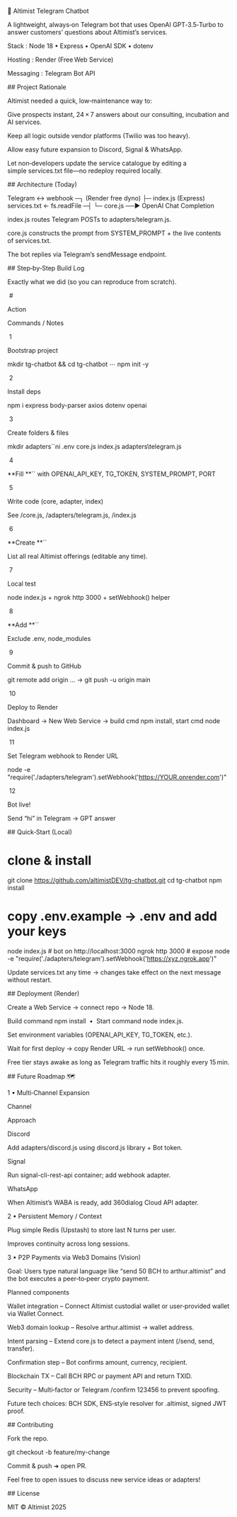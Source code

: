 🧠 Altimist Telegram Chatbot

A lightweight, always‑on Telegram bot that uses OpenAI GPT‑3.5‑Turbo to answer customers’ questions about Altimist’s services.

Stack : Node 18 • Express • OpenAI SDK • dotenv

Hosting : Render (Free Web Service)

Messaging : Telegram Bot API

## Project Rationale

Altimist needed a quick, low‑maintenance way to:

Give prospects instant, 24 × 7 answers about our consulting, incubation and AI services.

Keep all logic outside vendor platforms (Twilio was too heavy).

Allow easy future expansion to Discord, Signal & WhatsApp.

Let non‑developers update the service catalogue by editing a simple services.txt file—no redeploy required locally.

## Architecture (Today)

Telegram ↔ webhook  ─┐        (Render free dyno)
                     ├─ index.js (Express)
services.txt ← fs.readFile ─┤
                     └─ core.js  ──► OpenAI Chat Completion

index.js routes Telegram POSTs to adapters/telegram.js.

core.js constructs the prompt from SYSTEM_PROMPT + the live contents of services.txt.

The bot replies via Telegram’s sendMessage endpoint.

## Step‑by‑Step Build Log

Exactly what we did (so you can reproduce from scratch).

 # 

Action

Commands / Notes

 1

Bootstrap project

mkdir tg-chatbot && cd tg-chatbot ⋯ npm init -y

 2

Install deps

npm i express body-parser axios dotenv openai

 3

Create folders & files

mkdir adapters``ni .env core.js index.js adapters\telegram.js

 4

**Fill **`` with OPENAI_API_KEY, TG_TOKEN, SYSTEM_PROMPT, PORT



 5

Write code (core, adapter, index)

See /core.js, /adapters/telegram.js, /index.js

 6

**Create **``

List all real Altimist offerings (editable any time).

 7

Local test

node index.js + ngrok http 3000 + setWebhook() helper

 8

**Add **``

Exclude .env, node_modules

 9

Commit & push to GitHub

git remote add origin … → git push -u origin main

 10

Deploy to Render

Dashboard → New Web Service → build cmd npm install, start cmd node index.js

 11

Set Telegram webhook to Render URL

node -e "require('./adapters/telegram').setWebhook('https://YOUR.onrender.com')"

 12

Bot live!

Send “hi” in Telegram → GPT answer

## Quick‑Start (Local)

# clone & install
git clone https://github.com/altimistDEV/tg-chatbot.git
cd tg-chatbot
npm install

# copy .env.example → .env and add your keys
node index.js            # bot on http://localhost:3000
ngrok http 3000          # expose
node -e "require('./adapters/telegram').setWebhook('https://xyz.ngrok.app')"

Update services.txt any time → changes take effect on the next message without restart.

## Deployment (Render)

Create a Web Service → connect repo → Node 18.

Build command npm install  •  Start command node index.js.

Set environment variables (OPENAI_API_KEY, TG_TOKEN, etc.).

Wait for first deploy → copy Render URL → run setWebhook() once.

Free tier stays awake as long as Telegram traffic hits it roughly every 15 min.

## Future Roadmap 🗺️

1 ▪ Multi‑Channel Expansion

Channel

Approach

Discord

Add adapters/discord.js using discord.js library + Bot token.

Signal

Run signal-cli-rest-api container; add webhook adapter.

WhatsApp

When Altimist’s WABA is ready, add 360dialog Cloud API adapter.

2 ▪ Persistent Memory / Context

Plug simple Redis (Upstash) to store last N turns per user.

Improves continuity across long sessions.

3 ▪ P2P Payments via Web3 Domains (Vision)

Goal: Users type natural language like “send 50 BCH to arthur.altimist” and the bot executes a peer‑to‑peer crypto payment.

Planned components

Wallet integration – Connect Altimist custodial wallet or user‑provided wallet via Wallet Connect.

Web3 domain lookup – Resolve arthur.altimist → wallet address.

Intent parsing – Extend core.js to detect a payment intent (/send, send, transfer).

Confirmation step – Bot confirms amount, currency, recipient.

Blockchain TX – Call BCH RPC or payment API and return TXID.

Security – Multi‑factor or Telegram /confirm 123456 to prevent spoofing.

Future tech choices: BCH SDK, ENS‑style resolver for .altimist, signed JWT proof.

## Contributing

Fork the repo.

git checkout -b feature/my-change

Commit & push ➜ open PR.

Feel free to open issues to discuss new service ideas or adapters!

## License

MIT © Altimist 2025

